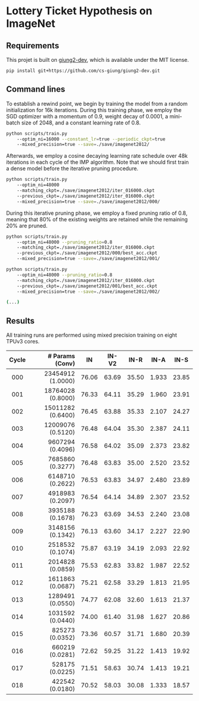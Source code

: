 # Lottery Ticket Hypothesis on ImageNet

## Requirements
This projet is built on [giung2-dev](https://github.com/cs-giung/giung2-dev), which is available under the MIT license.
```bash
pip install git+https://github.com/cs-giung/giung2-dev.git
```

## Command lines
To establish a rewind point, we begin by training the model from a random initialization for 16k iterations. During this training phase, we employ the SGD optimizer with a momentum of 0.9, weight decay of 0.0001, a mini-batch size of 2048, and a constant learning rate of 0.8. 
```bash
python scripts/train.py
    --optim_ni=16000 --constant_lr=true --periodic_ckpt=true
    --mixed_precision=true --save=./save/imagenet2012/
```

Afterwards, we employ a cosine decaying learning rate schedule over 48k iterations in each cycle of the IMP algorithm. Note that we should first train a dense model before the iterative pruning procedure.
```bash
python scripts/train.py
    --optim_ni=48000
    --matching_ckpt=./save/imagenet2012/iter_016000.ckpt
    --previous_ckpt=./save/imagenet2012/iter_016000.ckpt
    --mixed_precision=true --save=./save/imagenet2012/000/
```


During this iterative pruning phase, we employ a fixed pruning ratio of 0.8, meaning that 80% of the existing weights are retained while the remaining 20% are pruned.
```bash
python scripts/train.py
    --optim_ni=48000 --pruning_ratio=0.8
    --matching_ckpt=./save/imagenet2012/iter_016000.ckpt
    --previous_ckpt=./save/imagenet2012/000/best_acc.ckpt
    --mixed_precision=true --save=./save/imagenet2012/001/

python scripts/train.py
    --optim_ni=48000 --pruning_ratio=0.8
    --matching_ckpt=./save/imagenet2012/iter_016000.ckpt
    --previous_ckpt=./save/imagenet2012/001/best_acc.ckpt
    --mixed_precision=true --save=./save/imagenet2012/002/

(...)
```

## Results
All training runs are performed using mixed precision training on eight TPUv3 cores.

| Cycle | # Params (Conv)   | IN    | IN-V2 | IN-R  | IN-A  | IN-S  |
| :-:   | -:                | :-:   | :-:   | :-:   | :-:   | :-:   |
| 000   | 23454912 (1.0000) | 76.06 | 63.69 | 35.50 | 1.933 | 23.85 |
| 001   | 18764028 (0.8000) | 76.33 | 64.11 | 35.29 | 1.960 | 23.91 |
| 002   | 15011282 (0.6400) | 76.45 | 63.88 | 35.33 | 2.107 | 24.27 |
| 003   | 12009076 (0.5120) | 76.48 | 64.04 | 35.30 | 2.387 | 24.11 |
| 004   |  9607294 (0.4096) | 76.58 | 64.02 | 35.09 | 2.373 | 23.82 |
| 005   |  7685860 (0.3277) | 76.48 | 63.83 | 35.00 | 2.520 | 23.52 |
| 006   |  6148710 (0.2622) | 76.53 | 63.83 | 34.97 | 2.480 | 23.89 |
| 007   |  4918983 (0.2097) | 76.54 | 64.14 | 34.89 | 2.307 | 23.52 |
| 008   |  3935188 (0.1678) | 76.23 | 63.69 | 34.53 | 2.240 | 23.08 |
| 009   |  3148156 (0.1342) | 76.13 | 63.60 | 34.17 | 2.227 | 22.90 |
| 010   |  2518532 (0.1074) | 75.87 | 63.19 | 34.19 | 2.093 | 22.92 |
| 011   |  2014828 (0.0859) | 75.53 | 62.83 | 33.82 | 1.987 | 22.52 |
| 012   |  1611863 (0.0687) | 75.21 | 62.58 | 33.29 | 1.813 | 21.95 |
| 013   |  1289491 (0.0550) | 74.77 | 62.08 | 32.60 | 1.613 | 21.37 |
| 014   |  1031592 (0.0440) | 74.00 | 61.40 | 31.98 | 1.627 | 20.86 |
| 015   |   825273 (0.0352) | 73.36 | 60.57 | 31.71 | 1.680 | 20.39 |
| 016   |   660219 (0.0281) | 72.62 | 59.25 | 31.22 | 1.413 | 19.92 |
| 017   |   528175 (0.0225) | 71.51 | 58.63 | 30.74 | 1.413 | 19.21 |
| 018   |   422542 (0.0180) | 70.52 | 58.03 | 30.08 | 1.333 | 18.57 |
